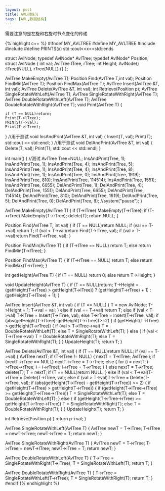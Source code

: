 ```yaml
---
layout: post
title: AVL树练习
tags: [AVL,数据结构]
---
```


需要注意的是左旋和右旋时节点变化的传递

{% highlight c++ %}
#ifndef MY_AVLTREE
#define MY_AVLTREE
#include<iostream>
#include<cmath>
#define PRINTS(x) std::cout<<x<<std::ends

struct AvlNode;
typedef AvlNode* AvlTree;
typedef AvlNode* Position;
struct AvlNode {
    int val;
    AvlTree lTree, rTree; 
    int Height;
    AvlNode() :lTree(NULL), rTree(NULL) {}
};

AvlTree MakeEmpty(AvlTree T);
Position Find(AvlTree T,int val);
Position FindMin(AvlTree T);
Position FindMax(AvlTree T);
AvlTree Insert(AvlTree &T, int val);
AvlTree Delete(AvlTree &T, int val);
int Retrieve(Position p);
AvlTree SingleRotateWithLeft(AvlTree T);
AvlTree SingleRotateWithRight(AvlTree T);
AvlTree DoubleRotateWithLeft(AvlTree T);
AvlTree DoubleRotateWithRight(AvlTree T);
void Print(AvlTree T)
{

    if (T == NULL)return;
    Print(T->lTree);
    PRINTS(T->val);
    Print(T->rTree);
}
//用于测试
void InsAndPrint(AvlTree &T, int val)
{
    Insert(T, val);
    Print(T);
    std::cout << std::endl;
}
//用于测试
void DelAndPrint(AvlTree &T, int val)
{
    Delete(T, val);
    Print(T);
    std::cout << std::endl;
}

int main()
{
    //测试
    AvlTree Tree=NULL;
    InsAndPrint(Tree, 1);
    InsAndPrint(Tree, 1);
    InsAndPrint(Tree, 4);
    InsAndPrint(Tree, 5);
    InsAndPrint(Tree, 1);
    InsAndPrint(Tree, 4);
    InsAndPrint(Tree, 8);
    InsAndPrint(Tree, 1);
    InsAndPrint(Tree, 0);
    InsAndPrint(Tree, 1919);
    InsAndPrint(Tree, 810);
    InsAndPrint(Tree, 114514);
    InsAndPrint(Tree, 1551);
    InsAndPrint(Tree, 6655);
    DelAndPrint(Tree, 1);
    DelAndPrint(Tree, 4);
    DelAndPrint(Tree, 1551);
    DelAndPrint(Tree, 6655);
    DelAndPrint(Tree, 114514);
    DelAndPrint(Tree, 810);
    DelAndPrint(Tree, 1919);
    DelAndPrint(Tree, 5);
    DelAndPrint(Tree, 0);
    DelAndPrint(Tree, 8);
    //system("pause");
}

AvlTree MakeEmpty(AvlTree T)
{
    if (T->lTree) MakeEmpty(T->lTree);
    if (T->rTree) MakeEmpty(T->rTree);
    delete(T);
    return NULL;
}

Position Find(AvlTree T, int val)
{
    if (T == NULL)return NULL;
    if (val == T->val) return T;
    if (val < T->val)return Find(T->lTree, val);
    if (val > T->val)return Find(T->rTree, val);
}

Position FindMin(AvlTree T)
{
    if (T->lTree == NULL) return T;
    else return FindMin(T->lTree);
}

Position FindMax(AvlTree T)
{
    if (T->rTree == NULL) return T;
    else return FindMax(T->rTree);
}

int getHeight(AvlTree T)
{
    if (T == NULL) return 0;
    else return T->Height;
}

void UpdateHeight(AvlTree T)
{
    if (T == NULL)return;
    T->Height = (getHeight(T->rTree) > getHeight(T->lTree)) ? (getHeight(T->rTree) + 1) : (getHeight(T->lTree) + 1);
}

AvlTree Insert(AvlTree &T, int val)
{
    if (T == NULL)
    {
        T = new AvlNode;
        T->Height = 1;
        T->val = val;
    }
    else if (val == T->val) return T;
    else if (val < T->val) T->lTree = Insert(T->lTree, val);
    else T->rTree = Insert(T->rTree, val);
    if (abs(getHeight(T->lTree)-getHeight(T->rTree))>=2)
    {
        if (getHeight(T->lTree) > getHeight(T->rTree))
        {
            if (val > T->lTree->val) T = DoubleRotateWithLeft(T);
            else T = SingleRotateWithLeft(T);
        }
        else
        {
            if (val < T->rTree->val) T = DoubleRotateWithRight(T);
            else T = SingleRotateWithRight(T);
        }
    }
    UpdateHeight(T);
    return T;
}

AvlTree Delete(AvlTree &T, int val)
{
    if (T == NULL)return NULL;
    if (val == T->val)
    {
        AvlTree nextT;
        if (T->lTree != NULL) {
            nextT = T->lTree;
            AvlTree i;
            if (nextT->rTree == NULL) nextT->rTree = T->rTree;
            else
            {
                for (i = nextT; i->rTree->rTree; i = i->rTree);
                i->rTree = T->rTree;
            }
        }
        else nextT = T->rTree;
        delete(T);
        T = nextT;
        if (T == NULL)return NULL;
    }
    else if (val < T->val)T->lTree = Delete(T->lTree, val);
    else if (val > T->val)T->rTree = Delete(T->rTree, val);
    if (abs(getHeight(T->lTree) - getHeight(T->rTree)) >= 2)
    {
        if (getHeight(T->lTree) > getHeight(T->rTree))
        {
            if (getHeight(T->lTree->lTree) >= getHeight(T->lTree->rTree)) T = SingleRotateWithLeft(T);
            else T = DoubleRotateWithLeft(T);
        }
        else
        {
            if (getHeight(T->rTree->rTree) >= getHeight(T->rTree->lTree)) T = SingleRotateWithRight(T);
            else T = DoubleRotateWithRight(T);
        }
    }
    UpdateHeight(T);
    return T;
}

int Retrieve(Position p)
{
    return p->val;
}
 
AvlTree SingleRotateWithLeft(AvlTree T)
{
    AvlTree newT = T->lTree;
    T->lTree = newT->rTree;
    newT->rTree = T;
    return newT;
}

AvlTree SingleRotateWithRight(AvlTree T)
{
    AvlTree newT = T->rTree;
    T->rTree = newT->lTree;
    newT->lTree = T;
    return newT;
}

AvlTree DoubleRotateWithLeft(AvlTree T)
{
    T->lTree = SingleRotateWithRight(T->lTree);
    T = SingleRotateWithLeft(T);
    return T;
}

AvlTree DoubleRotateWithRight(AvlTree T)
{
    T->rTree = SingleRotateWithLeft(T->rTree);
    T = SingleRotateWithRight(T);
    return T;
}
#endif
{% endhighlight %}
